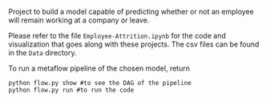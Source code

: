 Project to build a model capable of predicting whether or not an employee will remain working at a company or leave.

Please refer to the file `Employee-Attrition.ipynb` for the code and visualization that goes along with these projects. The csv files can be found in the `Data` directory.

To run a metaflow pipeline of the chosen model, return

```{bash}
python flow.py show #to see the DAG of the pipeline
python flow.py run #to run the code
```
